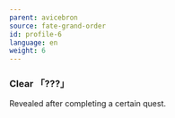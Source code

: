 ```yaml
---
parent: avicebron
source: fate-grand-order
id: profile-6
language: en
weight: 6
---
```


### Clear 「???」

Revealed after completing a certain quest.
